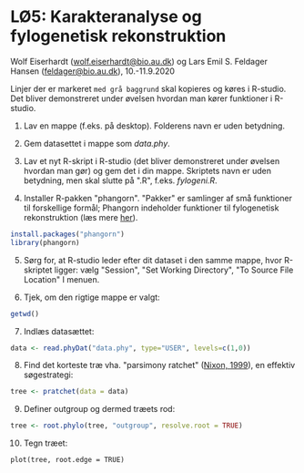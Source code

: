 # LØ5: Karakteranalyse og fylogenetisk rekonstruktion
Wolf Eiserhardt ([wolf.eiserhardt@bio.au.dk](wolf.eiserhardt@bio.au.dk)) og Lars Emil S. Feldager Hansen ([feldager@bio.au.dk](wolf.eiserhardt@bio.au.dk)), 10.-11.9.2020

Linjer der er markeret `med grå baggrund` skal kopieres og køres i R-studio. Det bliver demonstreret under øvelsen hvordan man kører funktioner i R-studio. 

1. Lav en mappe (f.eks. på desktop). Folderens navn er uden betydning. 

2. Gem datasettet i mappe som *data.phy*. 

3. Lav et nyt R-skript i R-studio (det bliver demonstreret under øvelsen hvordan man gør) og gem det i din mappe. Skriptets navn er uden betydning, men skal slutte på ".R", f.eks. *fylogeni.R*.

4. Installer R-pakken "phangorn". "Pakker" er samlinger af små funktioner til forskellige formål; Phangorn indeholder funktioner til fylogenetisk rekonstruktion (læs mere [her](https://cran.r-project.org/web/packages/phangorn/index.html)).

```R
install.packages("phangorn")
library(phangorn)
```

5. Sørg for, at R-studio leder efter dit dataset i den samme mappe, hvor R-skriptet ligger: vælg "Session", "Set Working Directory", "To Source File Location" I menuen. 

6. Tjek, om den rigtige mappe er valgt: 

```R
getwd()
```

7. Indlæs datasættet: 

```R
data <- read.phyDat("data.phy", type="USER", levels=c(1,0))
```

8. Find det korteste træ vha. "parsimony ratchet" ([Nixon, 1999](https://www.sciencedirect.com/science/article/pii/S0748300799901214)), en effektiv søgestrategi:

```R
tree <- pratchet(data = data)
```

9. Definer outgroup og dermed træets rod: 

```R
tree <- root.phylo(tree, "outgroup", resolve.root = TRUE)
```

10. Tegn træet: 

```
plot(tree, root.edge = TRUE)
```